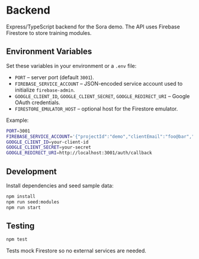 # Backend

Express/TypeScript backend for the Sora demo. The API uses Firebase Firestore to store training modules.

## Environment Variables

Set these variables in your environment or a `.env` file:

- `PORT` – server port (default `3001`).
- `FIREBASE_SERVICE_ACCOUNT` – JSON-encoded service account used to initialize `firebase-admin`.
- `GOOGLE_CLIENT_ID`, `GOOGLE_CLIENT_SECRET`, `GOOGLE_REDIRECT_URI` – Google OAuth credentials.
- `FIRESTORE_EMULATOR_HOST` – optional host for the Firestore emulator.

Example:

```bash
PORT=3001
FIREBASE_SERVICE_ACCOUNT='{"projectId":"demo","clientEmail":"foo@bar","privateKey":"-----BEGIN PRIVATE KEY-----\nABC...\n-----END PRIVATE KEY-----\n"}'
GOOGLE_CLIENT_ID=your-client-id
GOOGLE_CLIENT_SECRET=your-secret
GOOGLE_REDIRECT_URI=http://localhost:3001/auth/callback
```

## Development

Install dependencies and seed sample data:

```bash
npm install
npm run seed:modules
npm run start
```

## Testing

```bash
npm test
```

Tests mock Firestore so no external services are needed.
